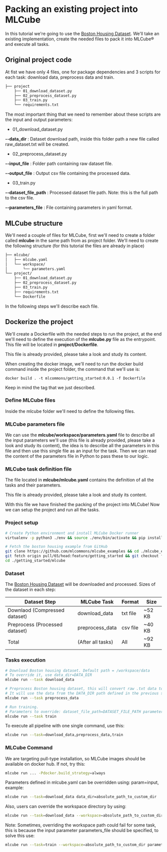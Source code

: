 # Packing an existing project into MLCube

In this tutorial we're going to use the [Boston Housing Dataset](https://www.cs.toronto.edu/~delve/data/boston/bostonDetail.html). We'll take an existing implementation, create the needed files to pack it into MLCube&reg; and execute all tasks.

## Original project code

At fist we have only 4 files, one for package dependencies and 3 scripts for each task: download data, preprocess data and train.

```bash
├── project
    ├── 01_download_dataset.py
    ├── 02_preprocess_dataset.py
    ├── 03_train.py
    └── requirements.txt
```

The most important thing that we need to remember about these scripts are the input and output parameters:

* 01_download_dataset.py

**--data_dir** : Dataset download path, inside this folder path a new file called raw_dataset.txt will be created.

* 02_preprocess_dataset.py

**--input_file** : Folder path containing raw dataset file.

**--output_file** : Output csv file containing the processed data.

* 03_train.py

**--dataset_file_path** : Processed dataset file path. Note: this is the full path to the csv file.

**--parameters_file** : File containing parameters in yaml format.

## MLCube structure

We'll need a couple of files for MLCube, first we'll need to create a folder called **mlcube** in the same path from as project folder. We'll need to create the following structure (for this tutorial the files are already in place)

```bash
├── mlcube/
│   ├── mlcube.yaml
│   └── workspace/
│       └── parameters.yaml
└── project/
    ├── 01_download_dataset.py
    ├── 02_preprocess_dataset.py
    ├── 03_train.py
    ├── requirements.txt
    └── Dockerfile
```

In the following steps we'll describe each file.

## Dockerize the project

We'll create a Dockerfile with the needed steps to run the project, at the end we'll need to define the execution of the **mlcube.py** file as the entrypoint. This file will be located in **project/Dockerfile**.

This file is already provided, please take a look and study its content.

When creating the docker image, we'll need to run the docker build command inside the project folder, the command that we'll use is:

`docker build . -t mlcommons/getting_started:0.0.1 -f Dockerfile`

Keep in mind the tag that we just described.

### Define MLCube files

Inside the mlcube folder we'll need to define the following files.

### MLCube parameters file

We can use the **mlcube/workspace/parameters.yaml** file to describe all the input parameters we'll use (this file is already provided, please take a look and study its content), the idea is to describe all the parameters in this file and then use this single file as an input for the task. Then we can read the content of the parameters file in Python to pass these to our logic.

### MLCube task definition file

The file located in **mlcube/mlcube.yaml** contains the definition of all the tasks and their parameters.

This file is already provided, please take a look and study its content.

With this file we have finished the packing of the project into MLCube! Now we can setup the project and run all the tasks.

### Project setup

```bash
# Create Python environment and install MLCube Docker runner 
virtualenv -p python3 ./env && source ./env/bin/activate && pip install mlcube-docker

# Fetch the boston housing example from GitHub
git clone https://github.com/mlcommons/mlcube_examples && cd ./mlcube_examples
git fetch origin pull/65/head:feature/getting_started && git checkout feature/getting_started
cd ./getting_started/mlcube
```

### Dataset

The [Boston Housing Dataset](https://www.cs.toronto.edu/~delve/data/boston/bostonDetail.html) will be downloaded and processed. Sizes of the dataset in each step:

| Dataset Step                   | MLCube Task       | Format     | Size    |
|--------------------------------|-------------------|------------|---------|
| Downlaod (Compressed dataset)  | download_data     | txt file   | ~52 KB  |
| Preprocess (Processed dataset) | preprocess_data   | csv file   | ~40 KB |
| Total                          | (After all tasks) | All        | ~92 KB |

### Tasks execution

```bash
# Download Boston housing dataset. Default path = /workspace/data
# To override it, use data_dir=DATA_DIR
mlcube run --task download_data

# Preprocess Boston housing dataset, this will convert raw .txt data to .csv format
# It will use the data from the DATA_DIR path defined in the previous step
mlcube run --task preprocess_data

# Run training.
# Parameters to override: dataset_file_path=DATASET_FILE_PATH parameters_file=PATH_TO_TRAINING_PARAMS
mlcube run --task train
```

To execute all pipeline with one single command, use this:

```bash
mlcube run --task=download_data,preprocess_data,train
```

### MLCube Command

We are targeting pull-type installation, so MLCube images should be available on docker hub. If not, try this:

```bash
mlcube run ... -Pdocker.build_strategy=always
```

Parameters defined in mlcube.yaml can be overridden using: param=input, example:

```bash
mlcube run --task=download_data data_dir=absolute_path_to_custom_dir
```

Also, users can override the workspace directory by using:

```bash
mlcube run --task=download_data --workspace=absolute_path_to_custom_dir
```

Note: Sometimes, overriding the workspace path could fail for some task, this is because the input parameter parameters_file should be specified, to solve this use:

```bash
mlcube run --task=train --workspace=absolute_path_to_custom_dir parameters_file=$(pwd)/workspace/parameters.yaml
```
